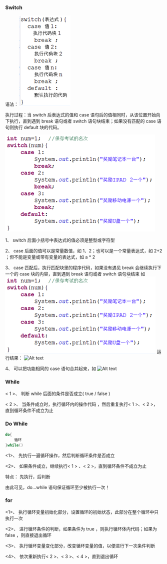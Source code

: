 ### Switch
语法：
![](../../_image/5cdcfd82-03e2-4042-92ef-63de858443ff.png)


执行过程：当 switch 后表达式的值和 case 语句后的值相同时，从该位置开始向下执行，直到遇到 break 语句或者 switch 语句块结束；如果没有匹配的 case 语句则执行 default 块的代码。

![](../../_image/8b3719a7-939f-40bc-aef7-867032d0d2fe.png)

1、 switch 后面小括号中表达式的值必须是整型或字符型

2、 case 后面的值可以是常量数值，如 1、2；也可以是一个常量表达式，如 2+2 ；但不能是变量或带有变量的表达式，如 a * 2

3、 case 匹配后，执行匹配块里的程序代码，如果没有遇见 break 会继续执行下一个的 case 块的内容，直到遇到 break 语句或者 switch 语句块结束 如
![](../../_image/c8cf8281-10be-45d5-9225-6110d83bd45e.png)
运行结果：
![Alt text](./5364f74800013d9101330090.png)

4、 可以把功能相同的 case 语句合并起来，如
![Alt text](./5364f6950001a57604280064.png)


### While

< 1 >、 判断 while 后面的条件是否成立( true / false )

< 2 >、 当条件成立时，执行循环内的操作代码 ，然后重复执行< 1 >、< 2 >， 直到循环条件不成立为止


### Do While
```java
do{
	循环
}while()
```
<1>、 先执行一遍循环操作，然后判断循环条件是否成立

<2>、 如果条件成立，继续执行< 1 > 、< 2 >，直到循环条件不成立为止

特点： 先执行，后判断

由此可见，do...while 语句保证循环至少被执行一次！


### for
<1>、 执行循环变量初始化部分，设置循环的初始状态，此部分在整个循环中只执行一次

<2>、 进行循环条件的判断，如果条件为 true ，则执行循环体内代码；如果为 false ，则直接退出循环

<3>、 执行循环变量变化部分，改变循环变量的值，以便进行下一次条件判断

<4>、 依次重新执行< 2 >、< 3 >、< 4 >，直到退出循环
